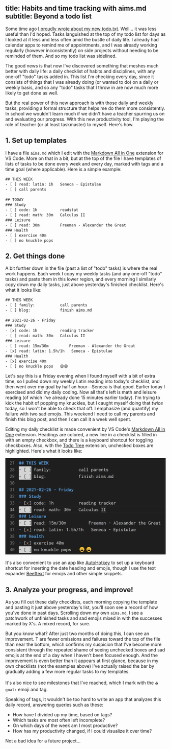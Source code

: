 title: Habits and time tracking with aims.md
subtitle: Beyond a todo list
---

Some time ago [I proudly wrote about my new todo.txt](/posts/2020-06-13-todotxt.html). Well… it was less useful than I'd hoped. Tasks languished at the top of my todo list for days as I looked at it less and less often amid the bustle of daily life. I already had calendar apps to remind me of appointments, and I was already working regularly (however inconsistently) on side projects without needing to be reminded of them. And so my todo list was sidelined.

The good news is that now I've discovered something that meshes much better with daily life: a daily checklist of habits and disciplines, with any one-off "todo" tasks added in. This list I'm checking every day, since it consists of things that I was already doing (or wanted to do) on a daily or weekly basis, and so any "todo" tasks that I throw in are now much more likely to get done as well.

But the real power of this new approach is with those daily and weekly tasks, providing a formal structure that helps me do them more consistently. In school we wouldn't learn much if we didn't have a teacher spurring us on and evaluating our progress. With this new productivity tool, I'm playing the role of teacher (or at least taskmaster) to myself. Here's how.

## 1. Set up templates

I have a file `aims.md` which I edit with the [Markdown All in One](https://marketplace.visualstudio.com/items?itemName=yzhang.markdown-all-in-one) extension for VS Code. More on that in a bit, but at the top of the file I have templates of lists of tasks to be done every week and every day, marked with tags and a time goal (where applicable). Here is a simple example:

    ## THIS WEEK
    - [ ] read: latin: 1h   Seneca - Epistulae
    - [ ] call parents

    ## TODAY
    ### Study
    - [ ] code: 1h          readstat
    - [ ] read: math: 30m   Calculus II
    ### Leisure
    - [ ] read: 30m         Freeman - Alexander the Great
    ### Health
    - [ ] exercise 40m
    - [ ] no knuckle pops

## 2. Get things done

A bit further down in the file (past a list of "todo" tasks) is where the real work happens. Each week I copy my weekly tasks (and any one-off "todo" tasks) and paste them in this lower region, and every morning I similarly copy down my daily tasks, just above yesterday's finished checklist. Here's what it looks like:

    ## THIS WEEK
    - [ ] family:           call parents
    - [ ] blog:             finish aims.md

    ## 2021-02-26 - Friday
    ### Study
    - [x] code: 1h          reading tracker
    - [ ] read: math: 30m   Calculus II
    ### Leisure
    - [ ] read: 15m/30m         Freeman - Alexander the Great
    - [x] read: latin: 1.5h/1h   Seneca - Epistulae
    ### Health
    - [x] exercise 40m
    - [ ] no knuckle pops   😩😩

Let's say this is a Friday evening when I found myself with a bit of extra time, so I pulled down my weekly Latin reading into today's checklist, and then went over my goal by half an hour—Seneca is that good. Earlier today I exercised and did my daily coding. Now all that's left is math and leisure reading (of which I've already done 15 minutes earlier today). I'm trying to kick the habit of popping my knuckles, but I caught myself doing that *twice* today, so I won't be able to check that off. I emphasize (and quantify) my failure with two sad emojis. This weekend I need to call my parents and finish this blog post, and then I can call it a week well spent.

Editing my daily checklist is made convenient by VS Code's [Markdown All in One](https://marketplace.visualstudio.com/items?itemName=yzhang.markdown-all-in-one) extension. Headings are colored, a new line in a checklist is filled in with an empty checkbox, and there is a keyboard shortcut for toggling checkboxes. Also, with the [Todo Tree](https://marketplace.visualstudio.com/items?itemName=Gruntfuggly.todo-tree) extension, unchecked boxes are highlighted. Here's what it looks like:

![aims.md todo list in vs code markdown](/assets/aims-vscode.png)

It's also convenient to use an app like [AutoHotkey](https://www.autohotkey.com/) to set up a keyboard shortcut for inserting the date heading and emojis, though I use the text expander [Beeftext](https://beeftext.org/) for emojis and other simple snippets.

## 3. Analyze your progress, and improve!

As you fill out these daily checklists, each morning copying the template and pasting it just above yesterday's list, you'll soon see a record of how you've done in past days. Scrolling down my own `aims.md`, I see a patchwork of unfinished tasks and sad emojis mixed in with the successes marked by X's. A mixed record, for sure.

But you know what? After just two months of doing this, I can see an improvement. T are fewer omissions and failures toward the top of the file than near the bottom, which confirms my suspicion that I've become more consistent through the repeated shame of seeing unchecked boxes and sad emojis at the end of a day when I haven't been focused enough. And the improvement is even better than it appears at first glance, because in my own checklists (not the examples above) I've actually raised the bar by gradually adding a few more regular tasks to my templates.

It's also nice to see milestones that I've reached, which I mark with the `⛳ goal:` emoji and tag.

Speaking of tags, it wouldn't be too hard to write an app that analyzes this daily record, answering queries such as these:

- How have I divided up my time, based on tags?
- Which tasks are most often left incomplete?
- On which days of the week am I most productive?
- How has my productivity changed, if I could visualize it over time?

Not a bad idea for a future project…
